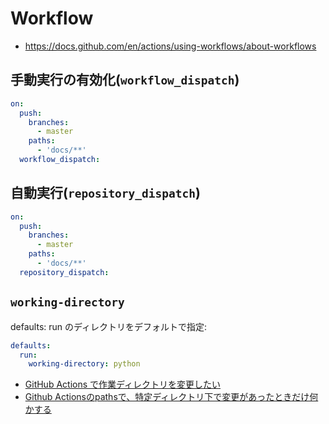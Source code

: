# Workflow

- https://docs.github.com/en/actions/using-workflows/about-workflows


## 手動実行の有効化(`workflow_dispatch`)

~~~yml
on:
  push:
    branches:
      - master
    paths:
      - 'docs/**'
  workflow_dispatch:
~~~

## 自動実行(`repository_dispatch`)

~~~yml
on:
  push:
    branches:
      - master
    paths:
      - 'docs/**'
  repository_dispatch:
~~~



## `working-directory`

defaults: run のディレクトリをデフォルトで指定:

~~~yml
defaults:
  run:
    working-directory: python
~~~

- [GitHub Actions で作業ディレクトリを変更したい](https://blog.takuchalle.dev/post/2020/02/20/github_actions_change_directory/)
- [Github Actionsのpathsで、特定ディレクトリ下で変更があったときだけ何かする](https://intothelambda.com/blog/github-actions-with-paths/)
